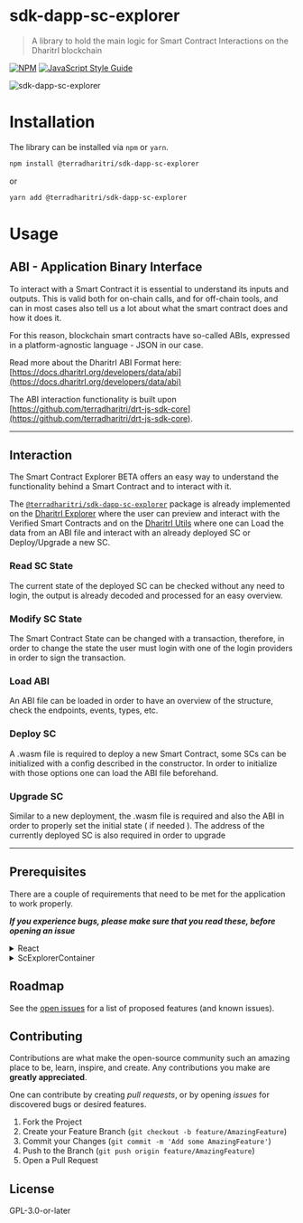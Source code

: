 # sdk-dapp-sc-explorer

> A library to hold the main logic for Smart Contract Interactions on the DharitrI blockchain

[![NPM](https://img.shields.io/npm/v/@terradharitri/sdk-dapp-sc-explorer.svg)](https://www.npmjs.com/package/@terradharitri/sdk-dapp-sc-explorer) [![JavaScript Style Guide](https://img.shields.io/badge/code_style-standard-brightgreen.svg)](https://standardjs.com)

![sdk-dapp-sc-explorer](https://github.com/terradharitri/drt-sdk-dapp-sc-explorer/blob/main/preview.jpg)

# Installation

The library can be installed via `npm` or `yarn`.

```bash
npm install @terradharitri/sdk-dapp-sc-explorer
```

or

```bash
yarn add @terradharitri/sdk-dapp-sc-explorer
```

# Usage

## ABI - Application Binary Interface

To interact with a Smart Contract it is essential to understand its inputs and outputs. This is valid both for on-chain calls, and for off-chain tools, and can in most cases also tell us a lot about what the smart contract does and how it does it.

For this reason, blockchain smart contracts have so-called ABIs, expressed in a platform-agnostic language - JSON in our case.

Read more about the DharitrI ABI Format here: [https://docs.dharitrI.org/developers/data/abi](https://docs.dharitrI.org/developers/data/abi)

The ABI interaction functionality is built upon [https://github.com/terradharitri/drt-js-sdk-core](https://github.com/terradharitri/drt-js-sdk-core).

---

## Interaction

The Smart Contract Explorer BETA offers an easy way to understand the functionality behind a Smart Contract and to interact with it.

The [`@terradharitri/sdk-dapp-sc-explorer`](https://www.npmjs.com/package/@terradharitri/sdk-dapp-sc-explorer) package is already implemented on the [DharitrI Explorer](https://devnet-explorer.dharitrI.org/accounts/drt1qqqqqqqqqqqqqpgq2ddn0gave73udf0rrwaepu2gafzlr56n396qc0hz9q/code/details) where the user can preview and interact with the Verified Smart Contracts and on the [DharitrI Utils](https://utils.dharitrI.org/smart-contract?network=devnet) where one can Load the data from an ABI file and interact with an already deployed SC or Deploy/Upgrade a new SC.

### Read SC State

The current state of the deployed SC can be checked without any need to login, the output is already decoded and processed for an easy overview.

### Modify SC State

The Smart Contract State can be changed with a transaction, therefore, in order to change the state the user must login with one of the login providers in order to sign the transaction.

### Load ABI

An ABI file can be loaded in order to have an overview of the structure, check the endpoints, events, types, etc.

### Deploy SC

A .wasm file is required to deploy a new Smart Contract, some SCs can be initialized with a config described in the constructor. In order to initialize with those options one can load the ABI file beforehand.

### Upgrade SC

Similar to a new deployment, the .wasm file is required and also the ABI in order to properly set the initial state ( if needed ).
The address of the currently deployed SC is also required in order to upgrade

---

## Prerequisites

There are a couple of requirements that need to be met for the application to work properly.

**_If you experience bugs, please make sure that you read these, before opening an issue_**

<details>
  <summary>
      React
  </summary>

### React

This library was built for applications that use React, it might not be suitable for usage with other libraries or frameworks.

</details>

<details>
  <summary>
    ScExplorerContainer
 </summary>

### `<ScExplorerContainer />`

The **`<ScExplorerContainer />`** component, which is exported by the library, is needed to create a Context to be able to manipulate the data.

- import the Container:

```typescript
import { ScExplorerContainer } from '@terradharitri/sdk-dapp-sc-explorer/containers/ScExplorerContainer';
```

```jsx
<ScExplorerContainer
  smartContract={{
    verifiedContract: contract,
    deployedContractDetails: account
  }}
  accountConsumerHandlers={{
    useGetLoginInfo,
    useGetAccountInfo
  }}
  networkConfig={{ environment, apiAddress }}
  config={{
    canMutate: true,
    canLoadAbi: true,
    canDeploy: true,
    canUpgrade: true,
    canDisplayContractDetails: true
  }}
  customClassNames={customClassNames}
  icons={icons}
/>
```

`smartContract`

- `contractAddress` - `optional` - provide the Address where the Contract is already Deployed
- `abi` - `optional` - provide the ABI beforehand
- `verifiedContract` - `optional` - Verified Contract Details that include the ABI, Files, etc - as retrieved from API ([example](https://devnet-api.dharitrI.org/accounts/drt1qqqqqqqqqqqqqpgq2ddn0gave73udf0rrwaepu2gafzlr56n396qc0hz9q/verification))

`accountConsumerHandlers`

- `useGetLoginInfo` - an async function that returns the Login state ( can be used from sdk-dapp )
- `useGetAccountInfo` - an async function that returns the Account details ( can be used from sdk-dapp )
  is an async function that returns the accessToken mandatory for authorizing the requests.
- `onLoginClick` - `optional` - in case an external Login action/modal must be triggered on interaction with the `Connect Wallet` buttons

`networkConfig`

- `environment` - devnet | testnet | mainnet
- `apiAddress` - `optional` - use a different API address on calls

`config`

- `canMutate` - allow Smart Contract state changes, the user must be logged in order to sign the transactions
- `canLoadAbi` - show the Load ABI Panel in the Layout
- `canDeploy` - show the Deploy Contract Panel in the Layout
- `canUpgrade` - show the Upgrade Contract Panel in the Layout
- `canDisplayContractDetails` - show the Contract Details Panel in the Layout ( if a valid contract address is used )
- `loginParams` - `optional` - custom login actions based on sdk-dapps OnProviderLoginType

`customClassNames` - `optional` - an object that provides existing css classes for an easier styling configuration

`icons` - `optional` - an object that provides FontawesomeIcons used on different components

</details>

## Roadmap

See the [open issues](https://github.com/terradharitri/drt-sdk-dapp-sc-explorer/issues) for a list of proposed features (and known issues).

## Contributing

Contributions are what make the open-source community such an amazing place to be, learn, inspire, and create. Any contributions you make are **greatly appreciated**.

One can contribute by creating _pull requests_, or by opening _issues_ for discovered bugs or desired features.

1. Fork the Project
2. Create your Feature Branch (`git checkout -b feature/AmazingFeature`)
3. Commit your Changes (`git commit -m 'Add some AmazingFeature'`)
4. Push to the Branch (`git push origin feature/AmazingFeature`)
5. Open a Pull Request

## License

GPL-3.0-or-later
